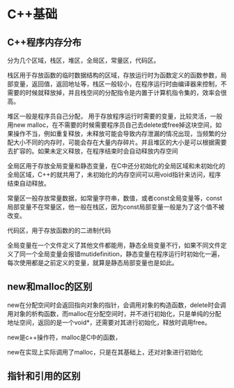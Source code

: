 # C++基础

## C++程序内存分布

分为几个区域，栈区，堆区，全局区，常量区，代码区。

栈区用于存放函数的临时数据结构的区域，存放运行时为函数定义的函数参数，局部变量，返回值，返回地址等，栈区一般较小，在程序运行时由编译器来控制，不需要的时候就释放掉，并且栈空间的分配指令是内置于计算机指令集的，效率会很高。

堆区一般是程序员自己分配， 用于存放程序运行时需要的变量，比较灵活，一般用new malloc，在不需要的时候需要程序员自己去delete或free掉这块空间，如果操作不当，例如重复释放，未释放可能会导致内存泄漏的情况出现，当频繁的分配大小不同的内存时，可能会存在大量内存碎片。并且堆区的大小是可以根据需要去扩容的。如果未定义释放，在程序结束时会自动释放内存空间

全局区用于存放全局变量和静态变量，在C中还分初始化的全局区域和未初始化的全局区域，C++的就共用了，未初始化的内存空间可以用void指针来访问，程序结束自动释放。

常量区一般存放常量数据，如常量字符串，数值，或者const全局变量等，const局部变量不在常量区，他一般在栈区，因为const局部变量一般是为了这个值不被改变。

代码区，用于存放函数的的二进制代码

全局变量在一个文件定义了其他文件都能用，静态全局变量不行，如果不同文件定义了同一个全局变量会报错mutidefinition，静态变量在程序运行时初始化一遍，每次使用都是之前定义的变量，就算是静态局部变量也是如此。

## new和malloc的区别

new在分配空间时会返回指向对象的指针，会调用对象的构造函数，delete时会调用对象的析构函数，而malloc在分配空间时，并不进行初始化，只是单纯的分配地址空间，返回的是一个void*，还需要对其进行初始化，释放时调用free。

new是c++操作符，malloc是C中的函数，

new在实现上实际调用了malloc，只是在其基础上，还对对象进行初始化

## 指针和引用的区别


